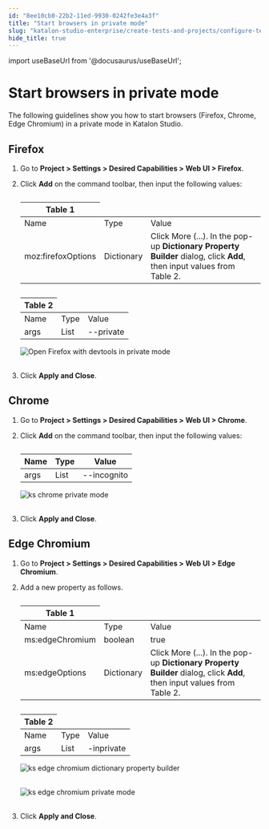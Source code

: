 ```yaml
---
id: "8ee10cb0-22b2-11ed-9930-0242fe3e4a3f"
title: "Start browsers in private mode"
slug: "katalon-studio-enterprise/create-tests-and-projects/configure-test-cases/desired-capabilities/start-browsers-in-private-mode"
hide_title: true
---
```

import useBaseUrl from '@docusaurus/useBaseUrl';

    

# <a id="id" class="anchor_top_offset"/><a id="ariaid-title1" class="anchor_top_offset"/>Start browsers in private mode

    
      
<p xmlns="http://www.w3.org/1999/xhtml" className="p">The following guidelines show you how to start browsers   (Firefox, Chrome, Edge Chromium) in a private mode in Katalon   Studio.</p> 
    
  

## <a id="id_1" class="anchor_top_offset"/>Firefox

<ol xmlns="http://www.w3.org/1999/xhtml" className="ol"><li className="li">     <p className="p">Go to <strong className="ph b">Project &gt; Settings &gt; Desired Capabilities         &gt; Web UI &gt; Firefox</strong>.</p>   </li><li className="li">     <p className="p">Click <strong className="ph b">Add</strong> on the command toolbar, then input       the following values:</p>     <table className="table"><caption /><colgroup><col /><col /><col /></colgroup><thead className="thead"><tr className><th className="entry anchor_top_offset" id="id_1__entry__1" colSpan={3}>Table 1</th></tr></thead><tbody className="tbody"><tr className><td className="entry" headers="id_1__entry__1 ">Name</td><td className="entry" headers="id_1__entry__1 ">Type</td><td className="entry" headers="id_1__entry__1 ">Value</td></tr><tr className><td className="entry" headers="id_1__entry__1 ">moz:firefoxOptions</td><td className="entry" headers="id_1__entry__1 ">Dictionary</td><td className="entry" headers="id_1__entry__1 ">Click More (...). In the pop-up <strong className="ph b">Dictionary Property               Builder</strong> dialog, click <strong className="ph b">Add</strong>, then input             values from Table 2.</td></tr></tbody></table>     <table className="table"><caption /><colgroup><col /><col /><col /></colgroup><thead className="thead"><tr className><th className="entry anchor_top_offset" id="id_1__entry__8" colSpan={3}>Table 2</th></tr></thead><tbody className="tbody"><tr className><td className="entry" headers="id_1__entry__8 ">Name</td><td className="entry" headers="id_1__entry__8 ">Type</td><td className="entry" headers="id_1__entry__8 ">Value</td></tr><tr className><td className="entry" headers="id_1__entry__8 ">args</td><td className="entry" headers="id_1__entry__8 ">List</td><td className="entry" headers="id_1__entry__8 ">--private</td></tr></tbody></table>     <p className="p">       <img className="image" src={useBaseUrl("https://github.com/katalon-studio/docs-images/raw/master/katalon-studio/docs/project-settings-new-ui/KS-DC-FIRFOX-Private-mode.png")} alt="Open Firefox with devtools in private mode" /><br /><br />     </p>   </li><li className="li">     <p className="p">Click <strong className="ph b">Apply and Close</strong>.</p>   </li></ol> 
    

## <a id="id_2" class="anchor_top_offset"/>Chrome

    
      
<ol xmlns="http://www.w3.org/1999/xhtml" className="ol">   <li className="li">     <p className="p">Go to <strong className="ph b">Project &gt; Settings &gt; Desired Capabilities         &gt; Web UI &gt; Chrome</strong>.</p>   </li>   <li className="li">     <p className="p">Click <strong className="ph b">Add</strong> on the command toolbar, then input       the following values:</p>     <table className="table"><caption /><thead className="thead">         <tr className>           <th className="entry anchor_top_offset" id="id_2__entry__1">Name</th>           <th className="entry anchor_top_offset" id="id_2__entry__2">Type</th>           <th className="entry anchor_top_offset" id="id_2__entry__3">Value</th>         </tr>       </thead><tbody className="tbody">         <tr className>           <td className="entry" headers="id_2__entry__1 id_2__entry__2 id_2__entry__3 ">args</td>           <td className="entry" headers="id_2__entry__1 id_2__entry__2 id_2__entry__3 ">List</td>           <td className="entry" headers="id_2__entry__1 id_2__entry__2 id_2__entry__3 ">--incognito</td>         </tr>       </tbody></table>     <p className="p">       <img className="image" src={useBaseUrl("https://github.com/katalon-studio/docs-images/raw/c057a1480081acac602a7847483260c61f106559/katalon-studio/docs/project-settings-new-ui/KS-DC-Chrome-INCOGNITO.png")} alt="ks chrome private mode" /><br /><br />     </p>   </li>   <li className="li">     <p className="p">Click <strong className="ph b">Apply and Close</strong>.</p>   </li> </ol> 
    
  
    

## <a id="id_3" class="anchor_top_offset"/>Edge Chromium

    
      
<ol xmlns="http://www.w3.org/1999/xhtml" className="ol">   <li className="li">     <p className="p">Go to <strong className="ph b">Project &gt; Settings &gt; Desired Capabilities         &gt; Web UI &gt; Edge Chromium</strong>.</p>   </li>   <li className="li">     <p className="p">Add a new property as follows.</p>     <table className="table"><caption /><colgroup><col /><col /><col /></colgroup><thead className="thead">         <tr className>           <th className="entry anchor_top_offset" id="id_3__entry__1" colSpan={3}>Table 1</th>         </tr>       </thead><tbody className="tbody">         <tr className>           <td className="entry" headers="id_3__entry__1 ">Name</td>           <td className="entry" headers="id_3__entry__1 ">Type</td>           <td className="entry" headers="id_3__entry__1 ">Value</td>         </tr>         <tr className>           <td className="entry" headers="id_3__entry__1 ">ms:edgeChromium</td>           <td className="entry" headers="id_3__entry__1 ">boolean</td>           <td className="entry" headers="id_3__entry__1 ">true</td>         </tr>         <tr className>           <td className="entry" headers="id_3__entry__1 ">ms:edgeOptions</td>           <td className="entry" headers="id_3__entry__1 ">Dictionary</td>           <td className="entry" headers="id_3__entry__1 ">Click More (...). In the pop-up <strong className="ph b">Dictionary Property               Builder</strong> dialog, click <strong className="ph b">Add</strong>, then input             values from Table 2.</td>         </tr>       </tbody></table>     <table className="table"><caption /><colgroup><col /><col /><col /></colgroup><thead className="thead">         <tr className>           <th className="entry anchor_top_offset" id="id_3__entry__11" colSpan={3}>Table 2</th>         </tr>       </thead><tbody className="tbody">         <tr className>           <td className="entry" headers="id_3__entry__11 ">Name</td>           <td className="entry" headers="id_3__entry__11 ">Type</td>           <td className="entry" headers="id_3__entry__11 ">Value</td>         </tr>         <tr className>           <td className="entry" headers="id_3__entry__11 ">args</td>           <td className="entry" headers="id_3__entry__11 ">List</td>           <td className="entry" headers="id_3__entry__11 ">-inprivate</td>         </tr>       </tbody></table>     <p className="p">       <img className="image" src={useBaseUrl("https://github.com/katalon-studio/docs-images/raw/master/katalon-studio/docs/project-settings-new-ui/KS-DC-Edge-Chromium-Private-mode-1.png")} alt="ks edge chromium dictionary property builder" /><br /><br />     </p>     <p className="p">       <img className="image" src={useBaseUrl("https://github.com/katalon-studio/docs-images/raw/master/katalon-studio/docs/project-settings-new-ui/KS-DC-Edge-Chromium-Private-mode-2.png")} alt="ks edge chromium private mode" /><br /><br />     </p>   </li>   <li className="li">     <p className="p">Click <strong className="ph b">Apply and Close</strong>.</p>   </li> </ol> 
    
  
